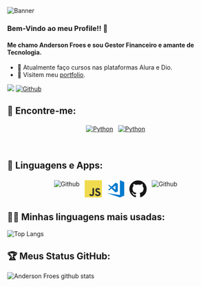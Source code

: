 ![Banner](https://i.ibb.co/4Y9qHq4/banner.jpg)

### Bem-Vindo ao meu Profile!! 🚀
#### Me chamo Anderson Froes e sou Gestor Financeiro e amante de Tecnologia.

- 🔭 Atualmente faço cursos nas plataformas Alura e Dio.
- 🚀 Visitem meu [portfolio](https://andersonfroes.github.io/Portfolio/).


![](https://visitor-badge.laobi.icu/badge?page_id=AndersonFroes.AndersonFroes)
[![Github](https://img.shields.io/github/followers/AndersonFroes?label=Follow&style=social)](https://github.com/AndersonFroes)


## 📨 Encontre-me:
<p align="center">
 <a href="https://www.linkedin.com/in/andersonfroes/" target="_blank" rel="noopener noreferrer"> <img src="https://cdn.jsdelivr.net/npm/simple-icons@v3/icons/linkedin.svg" alt="Python" height="40" style="vertical-align:top; margin:4px"></a>
 <a href="andersonfroes@gmail.com"> <img src="https://cdn.jsdelivr.net/npm/simple-icons@v3/icons/gmail.svg" alt="Python" height="40" style="vertical-align:top; margin:4px"></a>
</p>

<br />

## 🧰 Linguagens e Apps:
<p align="center">
 <img src="https://raw.githubusercontent.com/jmnote/z-icons/master/svg/java.svg" alt="Github" height="40" style="vertical-align:top; margin:4px">
 <img src="https://raw.githubusercontent.com/github/explore/80688e429a7d4ef2fca1e82350fe8e3517d3494d/topics/javascript/javascript.png" alt="Javascript" height="40" style="vertical-align:top; margin:4px">
 <img src="https://raw.githubusercontent.com/github/explore/80688e429a7d4ef2fca1e82350fe8e3517d3494d/topics/visual-studio-code/visual-studio-code.png" alt="VS Code" height="40" style="vertical-align:top; margin:4px">
 <img src="https://raw.githubusercontent.com/github/explore/78df643247d429f6cc873026c0622819ad797942/topics/github/github.png" alt="Github" height="40" style="vertical-align:top; margin:4px">
 <img src="https://raw.githubusercontent.com/jmnote/z-icons/master/svg/git.svg" alt="Github" height="40" style="vertical-align:top; margin:4px">
</p>

## 👨‍💻 Minhas linguagens mais usadas:

![Top Langs](https://readme-stats-cfgj2cxdy.vercel.app/api/top-langs/?username=AndersonFroes&hide=php&theme=vue)

## 🏆 Meus Status GitHub:

![Anderson Froes github stats](https://github-readme-stats.vercel.app/api?username=AndersonFroes&theme=vue&show_icons=true)
